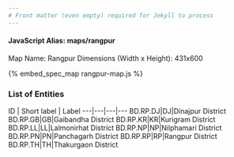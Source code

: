 ```yaml
---
# Front matter (even empty) required for Jekyll to process
---
```


#### JavaScript Alias: maps/rangpur

Map Name: Rangpur
Dimensions (Width x Height): 431x600



{% embed_spec_map rangpur-map.js %}

### List of Entities

ID | Short label | Label
---|---|---|---
BD.RP.DJ|DJ|Dinajpur District
BD.RP.GB|GB|Gaibandha District
BD.RP.KR|KR|Kurigram District
BD.RP.LL|LL|Lalmonirhat District
BD.RP.NP|NP|Nilphamari District
BD.RP.PN|PN|Panchagarh District
BD.RP.RP|RP|Rangpur District
BD.RP.TH|TH|Thakurgaon District
